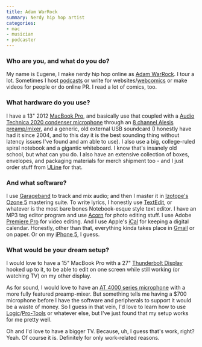 ```yaml
---
title: Adam WarRock
summary: Nerdy hip hop artist
categories:
- mac
- musician
- podcaster
---
```


### Who are you, and what do you do?

My name is Eugene, I make nerdy hip hop online as [Adam WarRock](http://www.adamwarrock.com "Eugene's website."). I tour a lot. Sometimes I host [podcasts](http://onipress.tumblr.com/post/68172411519/oni-press-podcast-show-notes-11-25-13-runtime "A podcast episode by Eugene.z") or write for websites/[webcomics](http://www.letsbefriendsagain.com/ "A webcomic that Eugene writes for.") or make videos for people or do online PR. I read a lot of comics, too. 

### What hardware do you use?

I have a 13" 2012 [MacBook Pro][macbook-pro], and basically use that coupled with a [Audio Technica 2020 condenser microphone][at2020] through an [8 channel Alesis preamp/mixer][multimix-8], and a generic, old external USB soundcard (I honestly have had it since 2004, and to this day it is the best sounding thing without latency issues I've found and am able to use). I also use a big, college-ruled spiral notebook and a gigantic whiteboard. I know that's insanely old school, but what can you do. I also have an extensive collection of boxes, envelopes, and packaging materials for merch shipment too - and I just order stuff from [ULine](http://www.uline.com/ "A shipping supply website.") for that. 

### And what software?

I use [Garageband][] to track and mix audio; and then I master it in [Izotope's Ozone 5][ozone] mastering suite. To write lyrics, I honestly use [TextEdit][], or whatever is the most bare bones Notebook-esque style text editor. I have an MP3 tag editor program and use [Acorn][] for photo editing stuff. I use Adobe [Premiere Pro][premiere-pro] for video editing. And I use Apple's [iCal][] for keeping a digital calendar. Honestly, other than that, everything kinda takes place in [Gmail][] or on paper. Or on my [iPhone 5][iphone-5], I guess.

### What would be your dream setup?

I would love to have a 15" MacBook Pro with a 27" [Thunderbolt Display][thunderbolt-display] hooked up to it, to be able to edit on one screen while still working (or watching TV) on my other display. 

As for sound, I would love to have an [AT 4000 series microphone][4000-series] with a more fully featured preamp-mixer. But something tells me having a $700 microphone before I have the software and peripherals to support it would be a waste of money. So I guess in that vein, I'd love to learn how to use [Logic][]/[Pro-Tools][] or whatever else, but I've just found that my setup works for me pretty well. 

Oh and I'd love to have a bigger TV. Because, uh, I guess that's work, right? Yeah. Of course it is. Definitely for only work-related reasons.

[4000-series]: https://www.audio-technica.com/cms/wls_systems/b9be9e72f3de3740/index.html "A wireless microphone system."
[acorn]: https://flyingmeat.com/acorn/ "An image editor for the Mac."
[at2020]: https://www.audio-technica.com/cms/wired_mics/c75c5918ed57a8d0/index.html "A USB digital microphone."
[garageband]: https://www.apple.com/mac/garageband/ "An audio recording and editing tool for the Mac."
[gmail]: https://mail.google.com/mail/ "Web-based email."
[ical]: https://en.wikipedia.org/wiki/Calendar_(Apple) "The calendar software included with macOS."
[iphone-5]: https://en.wikipedia.org/wiki/IPhone_5 "A smartphone."
[logic]: https://www.saleae.com/logic/ "A hardware debugger."
[macbook-pro]: https://www.apple.com/macbook-pro/ "A laptop."
[multimix-8]: https://www.alesis.com/multimix8usb "A USB audio interface/mixer."
[ozone]: https://www.izotope.com/en/products/master-and-deliver/ozone.html "A mastering system plugin."
[premiere-pro]: https://en.wikipedia.org/wiki/Adobe_Premiere_Pro "A video editing suite."
[pro-tools]: https://www.avid.com/US/products/Pro-Tools-8-Software "Audio editing and processing software."
[textedit]: https://support.apple.com/en-us/HT2523 "A text editor included with Mac OS X."
[thunderbolt-display]: https://www.apple.com/displays/ "A Thunderbolt-powered monitor."
